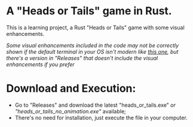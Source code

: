 # A "Heads or Tails" game in Rust.
This is a learning project, a Rust "Heads or Tails" game with some visual enhancements.

_Some visual enhancements included in the code may not be correctly shown if the default terminal in your OS isn't modern like [this one](https://apps.microsoft.com/detail/9N0DX20HK701?hl=pt-br&gl=BR), but there's a version in "Releases" that doesn't include the visual enhancements if you prefer_

# Download and Execution:
- Go to "Releases" and download the latest "heads_or_tails.exe" _or "heads_or_tails_no_animation.exe"_ available;
- There's no need for installation, just execute the file in your computer.
